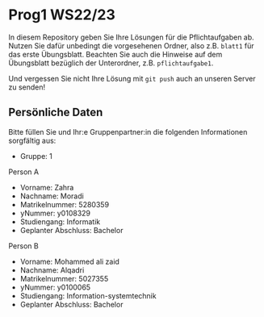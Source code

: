 # Prog1 WS22/23

In diesem Repository geben Sie Ihre Lösungen für die Pflichtaufgaben ab.
Nutzen Sie dafür unbedingt die vorgesehenen Ordner, also z.B. `blatt1` für das erste Übungsblatt.
Beachten Sie auch die Hinweise auf dem Übungsblatt bezüglich der Unterordner, z.B. `pflichtaufgabe1`.

Und vergessen Sie nicht Ihre Lösung mit `git push` auch an unseren Server zu senden!

## Persönliche Daten

Bitte füllen Sie und Ihr:e Gruppenpartner:in die folgenden Informationen sorgfältig aus:

- Gruppe: 1

Person A
- Vorname: Zahra
- Nachname: Moradi
- Matrikelnummer: 5280359
- yNummer: y0108329
- Studiengang: Informatik
- Geplanter Abschluss: Bachelor

Person B
- Vorname:  Mohammed ali zaid 
- Nachname:  Alqadri
- Matrikelnummer: 5027355
- yNummer: y0100065
- Studiengang: Information-systemtechnik
- Geplanter Abschluss: Bachelor
